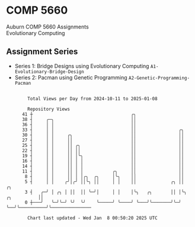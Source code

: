 # COMP 5660
Auburn COMP 5660 Assignments  
Evolutionary Computing

## Assignment Series
- Series 1: Bridge Designs using Evolutionary Computing `A1-Evolutionary-Bridge-Design`
- Series 2: Pacman using Genetic Programming `A2-Genetic-Programming-Pacman`

```

        Total Views per Day from 2024-10-11 to 2025-01-08

        Repository Views
      41 ┼                                     ╭╮
      38 ┤     ╭─╮                             ││
      36 ┤     │ │                             ││
      33 ┤     │ │                             ││                ╭╮
      30 ┤     │ │     ╭╮                      ││                ││
      27 ┤     │ │     ││                      ││                ││
      25 ┤     │ │     ││ ╭╮                   ││                ││
      22 ┤     │ │     ││ ││                   ││                ││
      19 ┤     │ │     ││ │╰╮                  ││                ││
      16 ┤     │ │     ││ │ │                  ││                ││
      14 ┤     │ │     ││ │ │                  ││                ││
      11 ┤     │ │     ││ │ │           ╭╮     ││                ││
       8 ┤     │ │     ││ │ │╭╮  ╭╮     │╰╮    ││                ││
       5 ┤     │ │    ╭╯│╭╯ ││╰╮ ││     │ │    ││             ╭╮ ││               ╭╮
       3 ┤   ╭─╯ │ ╭╮ │ ││  ││ ╰─╯│     │ │    │╰╮   ╭╮       ││ │╰╮  ╭╮          ││
       0 ┼───╯   ╰─╯╰─╯ ╰╯  ╰╯    ╰─────╯ ╰────╯ ╰───╯╰───────╯╰─╯ ╰──╯╰──────────╯╰───────────────

        Chart last updated - Wed Jan  8 00:50:20 2025 UTC
        
```
